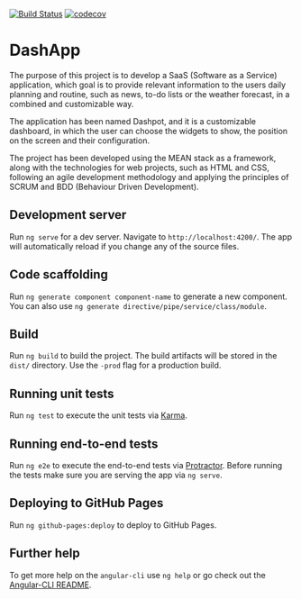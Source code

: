 [![Build Status](https://travis-ci.com/Jairove/dash-app.svg?token=75GTyUjbtzXqXw84pZE8&branch=master)](https://travis-ci.com/Jairove/dash-app)
[![codecov](https://codecov.io/gh/Jairove/dash-app/branch/master/graph/badge.svg?token=3sqD3SsEHB)](https://codecov.io/gh/Jairove/dash-app)

# DashApp

The purpose of this project is to develop a SaaS (Software as a Service) application, which goal is to provide relevant information to the users daily planning and routine, such as news, to-do lists or the weather forecast, in a combined and customizable way.

The application has been named Dashpot, and it is a customizable dashboard, in which the user can choose the widgets to show, the position on the screen and their configuration.

The project has been developed using the MEAN stack as a framework, along with the technologies for web projects, such as HTML and CSS, following an agile development methodology and applying the principles of SCRUM and BDD (Behaviour Driven Development).

## Development server
Run `ng serve` for a dev server. Navigate to `http://localhost:4200/`. The app will automatically reload if you change any of the source files.

## Code scaffolding

Run `ng generate component component-name` to generate a new component. You can also use `ng generate directive/pipe/service/class/module`.

## Build

Run `ng build` to build the project. The build artifacts will be stored in the `dist/` directory. Use the `-prod` flag for a production build.

## Running unit tests

Run `ng test` to execute the unit tests via [Karma](https://karma-runner.github.io).

## Running end-to-end tests

Run `ng e2e` to execute the end-to-end tests via [Protractor](http://www.protractortest.org/).
Before running the tests make sure you are serving the app via `ng serve`.

## Deploying to GitHub Pages

Run `ng github-pages:deploy` to deploy to GitHub Pages.

## Further help

To get more help on the `angular-cli` use `ng help` or go check out the [Angular-CLI README](https://github.com/angular/angular-cli/blob/master/README.md).
